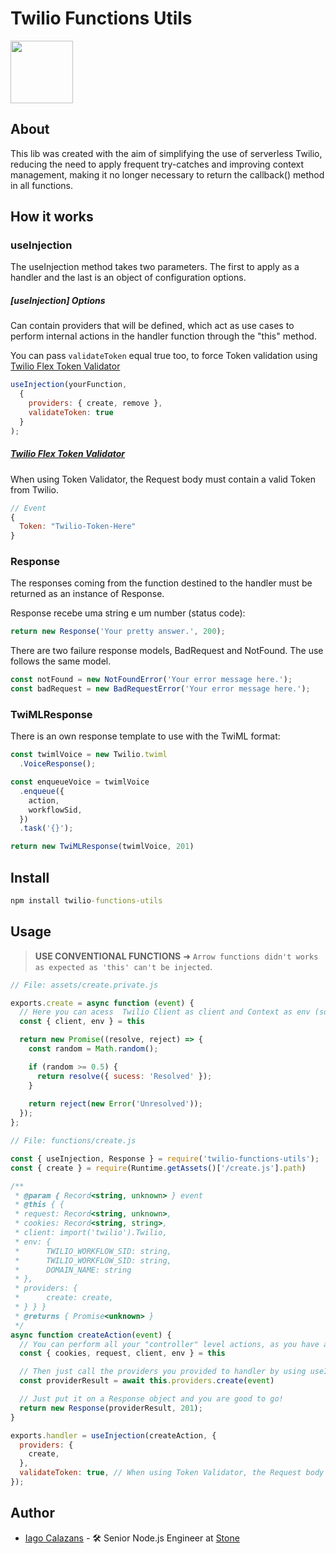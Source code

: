 
# Twilio Functions Utils

<img src="https://avatars.githubusercontent.com/u/109142?s=200&v=4" width="100" />

## About

This lib was created with the aim of simplifying the use of serverless Twilio, reducing the need to apply frequent try-catches and improving context management, making it no longer necessary to return the callback() method in all functions.

## How it works

### useInjection

The useInjection method takes two parameters. The first to apply as a handler and the last is an object of configuration options.

##### [useInjection] Options

Can contain providers that will be defined, which act as use cases to perform internal actions in the handler function through the "this" method.

You can pass `validateToken` equal true too, to force Token validation using [Twilio Flex Token Validator](https://github.com/twilio/twilio-flex-token-validator)

```js
useInjection(yourFunction,
  {
    providers: { create, remove },
    validateToken: true
  }
);
```

##### [Twilio Flex Token Validator](https://github.com/twilio/twilio-flex-token-validator)

When using Token Validator, the Request body must contain a valid Token from Twilio.

```js
// Event
{
  Token: "Twilio-Token-Here"
}
```

### Response

The responses coming from the function destined to the handler must be returned as an instance of Response.

Response recebe uma string e um number (status code):

```js
return new Response('Your pretty answer.', 200);
```

There are two failure response models, BadRequest and NotFound. The use follows the same model.

```js
const notFound = new NotFoundError('Your error message here.');
const badRequest = new BadRequestError('Your error message here.');
```

### TwiMLResponse

There is an own response template to use with the TwiML format:

```js
const twimlVoice = new Twilio.twiml
  .VoiceResponse();

const enqueueVoice = twimlVoice
  .enqueue({
    action,
    workflowSid,
  })
  .task('{}');

return new TwiMLResponse(twimlVoice, 201)
```

## Install

```cmd
npm install twilio-functions-utils
```

## Usage

> **USE CONVENTIONAL FUNCTIONS** ➜ `Arrow functions didn't works as expected as 'this' can't be injected`.

```js
// File: assets/create.private.js

exports.create = async function (event) {
  // Here you can acess  Twilio Client as client and Context as env (so you can get env vars).
  const { client, env } = this

  return new Promise((resolve, reject) => {
    const random = Math.random();

    if (random >= 0.5) {
      return resolve({ sucess: 'Resolved' });
    }
  
    return reject(new Error('Unresolved'));
  });
};
```

```js
// File: functions/create.js

const { useInjection, Response } = require('twilio-functions-utils');
const { create } = require(Runtime.getAssets()['/create.js'].path)

/**
 * @param { Record<string, unknown> } event
 * @this { {
 * request: Record<string, unknown>,
 * cookies: Record<string, string>,
 * client: import('twilio').Twilio,
 * env: {
 *      TWILIO_WORKFLOW_SID: string,
 *      TWILIO_WORKFLOW_SID: string,
 *      DOMAIN_NAME: string
 * },
 * providers: {
 *      create: create,
 * } } }
 * @returns { Promise<unknown> }
 */
async function createAction(event) {
  // You can perform all your "controller" level actions, as you have access to the request headers and cookies.
  const { cookies, request, client, env } = this

  // Then just call the providers you provided to handler by using useInjection.
  const providerResult = await this.providers.create(event)

  // Just put it on a Response object and you are good to go!
  return new Response(providerResult, 201);
}

exports.handler = useInjection(createAction, {
  providers: {
    create,
  },
  validateToken: true, // When using Token Validator, the Request body must contain a valid Token from Twilio.
});
```

## Author

- [Iago Calazans](https://github.com/iagocalazans) - 🛠 Senior Node.js Engineer at [Stone](https://www.stone.com.br/)
